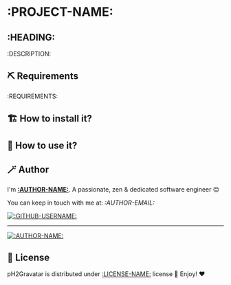 # :PROJECT-NAME:

## :HEADING:

:DESCRIPTION:

## ⛏ Requirements

:REQUIREMENTS:

## 🏗 How to install it?

<!-- Add what you need here -->

## 💭 How to use it?

<!-- Add what you need here -->

## 🪄 Author

I'm **[:AUTHOR-NAME:](:AUTHOR-URL:)**. A passionate, zen &amp; dedicated software engineer 😊

You can keep in touch with me at: *:AUTHOR-EMAIL:*

[![:GITHUB-USERNAME:][github-image]](https://github.com/:GITHUB-USERNAME:)

---

[![:AUTHOR-NAME:](:GRAVATAR-IMAGE:)](:AUTHOR-URL: ":AUTHOR-NAME:, a Software Developer")

## 📃 License

pH2Gravatar is distributed under [:LICENSE-NAME:](:LICENSE-LINK:) license 🚀 Enjoy! ❤️

<!-- GitHub's Markdown reference links -->
[github-image]: https://img.shields.io/badge/GitHub-100000?style=for-the-badge&logo=github&logoColor=white

<!-- Generated by README Generator CLI: https://github.com/pH-7 -->
